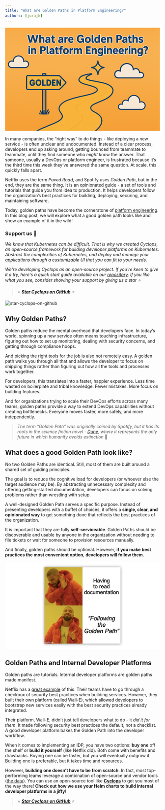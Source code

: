 ```yaml
---
title: "What are Golden Paths in Platform Engineering?"
authors: [jurajk]
---
```


![Golden Paths with Cyclops](../../static/img/2025-04-24-golden-paths/cover.png)

In many companies, the “right way” to do things - like deploying a new service - is often unclear and undocumented. Instead of a clear process, developers end up asking around, getting bounced from teammate to teammate, until they find someone who *might* know the answer. That someone, usually a DevOps or platform engineer, is frustrated because it’s the third time this week they’ve answered the same question. At scale, this quickly falls apart.

Netflix uses the term *Paved Road*, and Spotify uses *Golden Path*, but in the end, they are the same thing. It is an opinionated guide - a set of tools and tutorials that guide you from idea to production. It helps developers follow the organization’s best practices for building, deploying, securing, and maintaining software.

Today, golden paths have become the cornerstone of [platform engineering](https://cyclops-ui.com/blog/2024/10/17/platform-engineering). In this blog post, we will explore what a good golden path looks like and show an example of it in the wild!

### Support us 🙏

*We know that Kubernetes can be difficult. That is why we created Cyclops, an open-source framework for building developer platforms on Kubernetes. Abstract the complexities of Kubernetes, and deploy and manage your applications through a customizable UI that you can fit to your needs.*

*We're developing Cyclops as an open-source project. If you're keen to give it a try, here's a quick start guide available on our [repository](https://github.com/cyclops-ui/cyclops). If you like what you see, consider showing your support by giving us a star ⭐*

> ⭐ [***Star Cyclops on GitHub***](https://github.com/cyclops-ui/cyclops) ⭐

![star-cyclops-on-github](../../static/img/github-stars.gif)

## Why Golden Paths?

Golden paths reduce the mental overhead that developers face. In today’s world, spinning up a new service often means touching infrastructure, figuring out how to set up monitoring, dealing with security concerns, and getting through compliance hoops.

And picking the right tools for the job is also not remotely easy. A golden path walks you through all that and allows the developer to focus on shipping things rather than figuring out how all the tools and processes work together.

For developers, this translates into a faster, happier experience. Less time wasted on boilerplate and tribal knowledge. Fewer mistakes. More focus on building features.

And for organizations trying to scale their DevOps efforts across many teams, golden paths provide a way to extend DevOps capabilities without creating bottlenecks. Everyone moves faster, more safely, and more independently.

> *The term “Golden Path” was originally coined by Spotify, but it has its roots in the science fiction novel - [Dune](https://en.wikipedia.org/wiki/Dune_(novel)), where it represents the only future in which humanity avoids extinction* 😬
>

## What does a good Golden Path look like?

No two Golden Paths are identical. Still, most of them are built around a shared set of guiding principles.

The goal is to reduce the cognitive load for developers (or whoever else the target audience may be). By abstracting unnecessary complexity and offering getting-started documentation, developers can focus on solving problems rather than wrestling with setup.

A well-designed Golden Path serves a specific purpose. Instead of presenting developers with a buffet of choices, it offers a **single, clear, and opinionated way** to get something done that reflects the best practices of the organization.

It is important that they are fully **self-serviceable**. Golden Paths should be discoverable and usable by anyone in the organization without needing to file tickets or wait for someone to provision resources manually.

And finally, golden paths should be optional. However, **if you make** **best practices the most convenient option**, **developers will follow them**.

![Drake Golden Paths](../../static/img/2025-04-24-golden-paths/drake-meme.png)

## Golden Paths and Internal Developer Platforms

Golden paths are tutorials. Internal developer platforms are golden paths made manifest.

Netflix has a [great example](https://netflixtechblog.com/the-show-must-go-on-securing-netflix-studios-at-scale-19b801c86479) of this. Their teams have to go through a checkbox of security best practices when building services. However, they built their own platform (called Wall-E), which allowed developers to bootstrap new services easily with the best security practices already integrated.

Their platform, Wall-E, didn’t just tell developers what to do - it *did it for them*. It made following security best practices the default, not a checklist. A good developer platform bakes the Golden Path into the developer workflow.

When it comes to implementing an IDP, you have two options: **buy one** off the shelf or **build it yourself** (like Netflix did). Both come with benefits and drawbacks. Buying one can be faster, but you will eventually outgrow it. Building one is preferable, but it takes time and resources.

However, **building one doesn’t have to be from scratch**. In fact, most top-performing teams leverage a combination of open-source and vendor tools ([the data](https://humanitec.com/whitepapers/devops-benchmarking-study-2023)). You can use an open-source tool like [**Cyclops**](https://cyclops-ui.com/) to get you most of the way there! **Check out how we use your Helm charts to build internal developer platforms in a jiffy**!

> ⭐ [***Star Cyclops on GitHub***](https://github.com/cyclops-ui/cyclops) ⭐
>